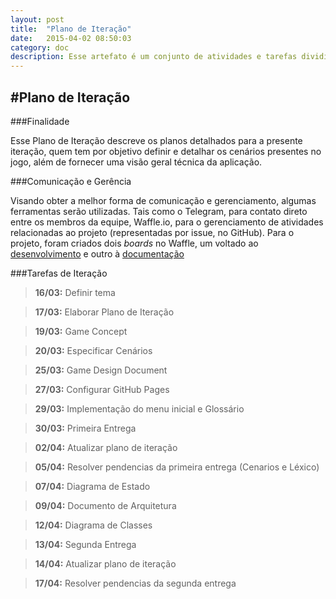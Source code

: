```yaml
---
layout: post
title:  "Plano de Iteração"
date:   2015-04-02 08:50:03
category: doc
description: Esse artefato é um conjunto de atividades e tarefas divididas por seqüências de tempo, com recursos atribuídos e dependências de tarefas, para a iteração.
---
```


#Plano de Iteração
---


###Finalidade

Esse Plano de Iteração descreve os planos detalhados para a presente iteração, quem tem por objetivo definir e detalhar os cenários presentes no jogo, além de fornecer uma visão geral técnica da aplicação.


###Comunicação e Gerência

Visando obter a melhor forma de comunicação e gerenciamento, algumas ferramentas serão utilizadas. Tais como o Telegram, para contato direto entre os membros da equipe, Waffle.io, para o gerenciamento de atividades relacionadas ao projeto (representadas por issue, no GitHub). Para o projeto, foram criados dois *boards* no Waffle, um voltado ao [desenvolvimento](https://waffle.io/spacewars/spacewars) e outro à [documentação](https://waffle.io/spacewars/spacewars.github.io)

###Tarefas de Iteração

>**16/03:** Definir tema

>**17/03:** Elaborar Plano de Iteração

>**19/03:** Game Concept

>**20/03:** Especificar Cenários

>**25/03:** Game Design Document

>**27/03:** Configurar GitHub Pages

>**29/03:** Implementação do menu inicial e Glossário

>**30/03:** Primeira Entrega

>**02/04:** Atualizar plano de iteração

>**05/04:** Resolver pendencias da primeira entrega (Cenarios e Léxico)

>**07/04:** Diagrama de Estado

>**09/04:** Documento de Arquitetura

>**12/04:** Diagrama de Classes

>**13/04:** Segunda Entrega

>**14/04:** Atualizar plano de iteração

>**17/04:** Resolver pendencias da segunda entrega
